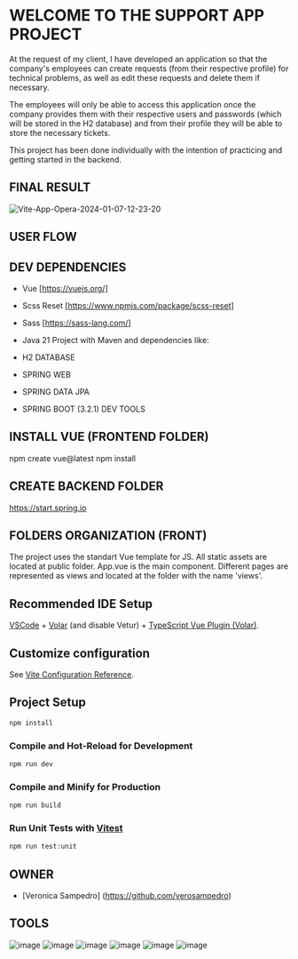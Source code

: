 # WELCOME TO THE SUPPORT APP PROJECT

At the request of my client, I have developed an application so that the company's employees can create requests (from their respective profile) for technical problems, as well as edit these requests and delete them if necessary. 

The employees will only be able to access this application once the company provides them with their respective users and passwords (which will be stored in the H2 database) and from their profile they will be able to store the necessary tickets.

This project has been done individually with the intention of practicing and getting started in the backend.

## FINAL RESULT

![Vite-App-Opera-2024-01-07-12-23-20](https://github.com/verosampedro/support-app/assets/146768253/cf210705-679b-4b7d-b62f-7f3425f7e914)

## USER FLOW


## DEV DEPENDENCIES

- Vue [https://vuejs.org/]
- Scss Reset [https://www.npmjs.com/package/scss-reset]
- Sass [https://sass-lang.com/]

- Java 21 Project with Maven and dependencies like:
- H2 DATABASE
- SPRING WEB
- SPRING DATA JPA
- SPRING BOOT (3.2.1) DEV TOOLS

## INSTALL VUE (FRONTEND FOLDER)

npm create vue@latest npm install

## CREATE BACKEND FOLDER

https://start.spring.io

## FOLDERS ORGANIZATION (FRONT)

The project uses the standart Vue template for JS. All static assets are located at public folder. App.vue is the main component. Different pages are represented as views and located at the folder with the name 'views'.

## Recommended IDE Setup

[VSCode](https://code.visualstudio.com/) + [Volar](https://marketplace.visualstudio.com/items?itemName=Vue.volar) (and disable Vetur) + [TypeScript Vue Plugin (Volar)](https://marketplace.visualstudio.com/items?itemName=Vue.vscode-typescript-vue-plugin).

## Customize configuration

See [Vite Configuration Reference](https://vitejs.dev/config/).

## Project Setup

```sh
npm install
```

### Compile and Hot-Reload for Development

```sh
npm run dev
```

### Compile and Minify for Production

```sh
npm run build
```

### Run Unit Tests with [Vitest](https://vitest.dev/)

```sh
npm run test:unit
```

## OWNER

- [Veronica Sampedro] (https://github.com/verosampedro)

## TOOLS

![image](https://github.com/verosampedro/support-app/assets/146768253/b895644c-5231-42ff-ba1e-5c10748c6c54)
![image](https://github.com/verosampedro/support-app/assets/146768253/49b446c6-e132-4398-9bd4-d4475b05fe6f)
![image](https://github.com/verosampedro/support-app/assets/146768253/4680a16d-77fb-4674-807e-b364384d8aad)
![image](https://github.com/verosampedro/support-app/assets/146768253/79a0071c-3cea-4bbe-ae56-23467b5cfd3a)
![image](https://github.com/verosampedro/support-app/assets/146768253/ced9db69-9e66-4b75-8e26-6a6012a233db)
![image](https://github.com/verosampedro/support-app/assets/146768253/5706093f-9771-41a7-9ef5-e7f1cf729909)






  



